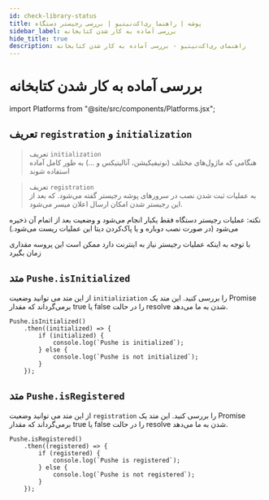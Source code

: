 ```yaml
---
id: check-library-status
title: پوشه | راهنما ری‌اکت‌نیتیو | بررسی رجیستر دستگاه
sidebar_label: بررسی آماده به کار شدن کتابخانه 
hide_title: true
description: راهنمای ری‌اکت‌نیتیو - بررسی آماده به کار شدن کتابخانه
---
```


# بررسی آماده به کار شدن کتابخانه 

import Platforms from "@site/src/components/Platforms.jsx";

## تعریف ```registration``` و ```initialization```

> تعریف ‍‍‍```initialization```     
هنگامی که ماژول‌های مختلف (نوتیفیکیشن، آنالیتیکس و ...) به طور کامل آماده استفاده شوند

> تعریف ```registration```    
به عملیات ثبت شدن نصب در سرور‌های پوشه رجیستر گفته می‌شود. که بعد از این رجیستر شدن امکان ارسال اعلان میسر می‌شود.


نکته: عملیات رجیستر دستگاه فقط یکبار انجام می‌شود و وضعیت بعد از اتمام آن ذخیره می‌شود (در صورت نصب دوباره و یا پاک‌کردن دیتا این عملیات ریست می‌شود.)

با توجه به اینکه عملیات رجیستر نیاز به اینترنت دارد ممکن است این پروسه مقداری زمان بگیرد

## متد ```Pushe.isInitialized``` 

<Platforms android/>

از این متد می توانید وضعیت ```initializiation``` را بررسی کنید.
این متد یک Promise بر‌می‌گرداند که مقدار true یا false را در حالت resolve شدن به ما می‌دهد.

```
Pushe.isInitialized()
    .then((initialized) => {
        if (initialized) {
            console.log(`Pushe is initialized`);
        } else {
            console.log(`Pushe is not initialized`);
        }
    });
```

## متد ```Pushe.isRegistered```

<Platforms android ios/>

از این متد می توانید وضعیت ```registration``` را بررسی کنید.
این متد یک Promise بر‌می‌گرداند که مقدار true یا false را در حالت resolve شدن به ما می‌دهد.

```
Pushe.isRegistered()
    .then((registered) => {
        if (registered) {
            console.log(`Pushe is registered`);
        } else {
            console.log(`Pushe is not registered`);
        }
    });
```
